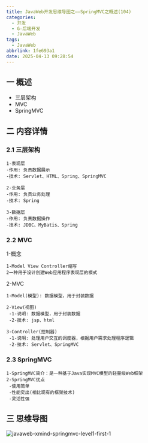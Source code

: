 ```yaml
---
title: JavaWeb开发思维导图之——SpringMVC之概述(104)
categories:
  - 开发
  - G-后端开发
  - JavaWeb
tags:
  - JavaWeb
abbrlink: 1fe693a1
date: 2025-04-13 09:28:54
---
```

## 一 概述

* 三层架构
* MVC
* SpringMVC

<!--more-->

## 二 内容详情

### 2.1 三层架构

```
1-表现层
-作用: 负责数据展示
-技术: Servlet、HTML、Spring、SpringMVC

2-业务层
-作用: 负责业务处理
-技术: Spring

3-数据层
-作用: 负责数据操作
-技术: JDBC、MyBatis、Spring
```
### 2.2 MVC

1-概念

```
1-Model View Controller缩写
2一种用于设计创建Web应用程序表现层的模式
```

2-MVC

```
1-Model(模型): 数据模型，用于封装数据

2-View(视图)
 -1-说明: 数据模型，用于封装数据
 -2-技术: jsp、html
 
3-Controller(控制器) 
 -1-说明: 处理用户交互的调度器，根据用户需求处理程序逻辑
 -2-技术: Servlet、SpringMVC
```

### 2.3 SpringMVC

```
1-SpringMVC简介：是一种基于Java实现MVC模型的轻量级Web框架
2-SpringMVC优点
 -使用简单
 -性能突出(相比现有的框架技术)
 -灵活性强
```

## 三 思维导图

![javaweb-xmind-springmvc-level1-first-1][1]



[1]:https://cdn.jsdelivr.net/gh/PGzxc/CDN/blog-java/javaweb-xmind-springmvc-level1-first-1.png